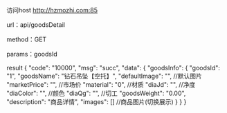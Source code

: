 访问host http://hzmozhi.com:85

url：api/goodsDetail

method：GET

params：goodsId

result
{
    "code": "10000",
    "msg": "succ",
    "data": {
        "goodsInfo": {
            "goodsId": "1",
            "goodsName": "钻石吊坠【空托】",
            "defaultImage": "",     //默认图片
            "marketPrice": "",      //市场价
            "material": "0",        //材质
            "diaJd": "",            //净度
            "diaColor": "",         //颜色
            "diaQg": "",            //切工
            "goodsWeight": "0.00",
            "description": "商品详情",
            "images": []            //商品图片(切换展示)
        }
    }
}
